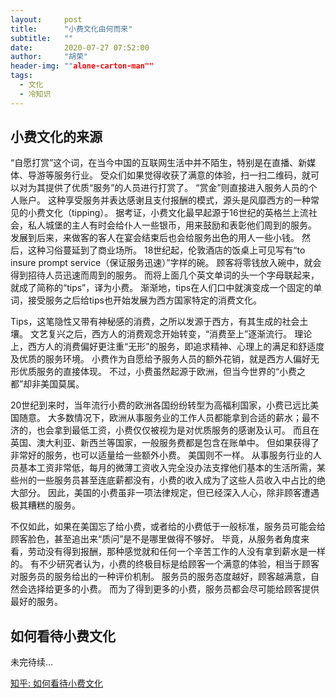 ```yaml
---
layout:     post
title:      "小费文化由何而来"
subtitle:   ""
date:       2020-07-27 07:52:00
author:     "胡荣"
header-img: ""alone-carton-man""
tags:
  - 文化
  - 冷知识
---
```


## 小费文化的来源
“自愿打赏”这个词，在当今中国的互联网生活中并不陌生，特别是在直播、新媒体、导游等服务行业。
受众们如果觉得收获了满意的体验，扫一扫二维码，就可以对为其提供了优质“服务”的人员进行打赏了。
“赏金”则直接进入服务人员的个人账户。
这种享受服务并表达感谢且支付报酬的模式，源头是风靡西方的一种常见的小费文化（tipping）。
据考证，小费文化最早起源于16世纪的英格兰上流社会，私人城堡的主人有时会给仆人一些银币，用来鼓励和表彰他们周到的服务。
发展到后来，来做客的客人在宴会结束后也会给服务出色的用人一些小钱。
然后，这种习俗蔓延到了商业场所。
18世纪起，伦敦酒店的饭桌上可见写有“to insure prompt service（保证服务迅速）”字样的碗。
顾客将零钱放入碗中，就会得到招待人员迅速而周到的服务。
而将上面几个英文单词的头一个字母联起来，就成了简称的“tips”，译为小费。
渐渐地，tips在人们口中就演变成一个固定的单词，接受服务之后给tips也开始发展为西方国家特定的消费文化。

Tips，这笔隐性又带有神秘感的消费，之所以发源于西方，有其生成的社会土壤。
文艺复兴之后，西方人的消费观念开始转变，“消费至上”逐渐流行。
理论上，西方人的消费偏好更注重“无形”的服务，即追求精神、心理上的满足和舒适度及优质的服务环境。
小费作为自愿给予服务人员的额外花销，就是西方人偏好无形优质服务的直接体现。
不过，小费虽然起源于欧洲，但当今世界的“小费之都”却非美国莫属。

20世纪到来时，当年流行小费的欧洲各国纷纷转型为高福利国家，小费已远比美国随意。
大多数情况下，欧洲从事服务业的工作人员都能拿到合适的薪水；最不济的，也会拿到最低工资，小费仅仅被视为是对优质服务的感谢及认可。
而且在英国、澳大利亚、新西兰等国家，一般服务费都是包含在账单中。
但如果获得了非常好的服务，也可以适量给一些额外小费。
美国则不一样。
从事服务行业的人员基本工资非常低，每月的微薄工资收入完全没办法支撑他们基本的生活所需，某些州的一些服务员甚至连底薪都没有，小费的收入成为了这些人员收入中占比的绝大部分。
因此，美国的小费虽非一项法律规定，但已经深入人心，除非顾客遭遇极其糟糕的服务。

不仅如此，如果在美国忘了给小费，或者给的小费低于一般标准，服务员可能会给顾客脸色，甚至追出来“质问”是不是哪里做得不够好。
毕竟，从服务者角度来看，劳动没有得到报酬，那种感觉就和任何一个辛苦工作的人没有拿到薪水是一样的。
有不少研究者认为，小费的终极目标是给顾客一个满意的体验，相当于顾客对服务员的服务给出的一种评价机制。
服务员的服务态度越好，顾客越满意，自然会选择给更多的小费。
而为了得到更多的小费，服务员都会尽可能给顾客提供最好的服务。

## 如何看待小费文化
未完待续...

[知乎: 如何看待小费文化](https://www.zhihu.com/question/392465933/answer/1198576904)